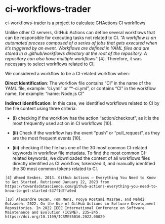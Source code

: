 # ci-workflows-trader
ci-workflows-trader is a project to calculate GHActions CI workflows

Unlike other CI servers, GitHub Actions can define several workflows that can be responsible for executing tasks not related to CI. *“A workflow is an automated process composed of a series of jobs that gets executed when it’s triggered by an event. Workflows are defined in YAML files and are stored in a .github/workflows directory at the root of the repository. A repository can also have multiple workflows”* [4]. 
Therefore, it was necessary to select workflows related to CI.

We considered a workflow to be a CI-related workflow when:

**Direct Identification**: The workflow file contains “CI” in the name of the YAML file, example: “ci.yml” or “\*-ci.yml”, or contains “CI” in the workflow name, for example: “name: Node.js CI”

**Indirect Identification**: In this case, we identified workflows related to CI by the file content using three criteria: 

 * **(i)** checking if the workflow has the action “action/checkout”, as it is the most frequently used action in CI workflows [10].
            
 * **(ii)** Check if the workflow has the event “push” or “pull_request”, as they are the most frequent events [10].
            
 * **(iii)** checking if the file has one of the 30 most common CI-related keywords in workflow file metadata. To find the most common CI-related keywords, we downloaded the content of all workflows files directly identified as CI workflow, tokenized it, and manually identified the 30 most common tokens related to CI.




`[4] Ahmed Besbes. 2013. Github Actions — Everything You Need to Know to Get Started. Retrieved January 22, 2023 from https://towardsdatascience.com/github-actions-everything-you-need-to-know-to-get-started-537f1dffa0ed`

`[10] Alexandre Decan, Tom Mens, Pooya Rostami Mazrae, and Mehdi Golzadeh. 2022. On the Use of GitHub Actions in Software Development Repositories. In 2022 IEEE International Conference on Software Maintenance and Evolution (ICSME). 235–245. https://doi.org/10.1109/ICSME55016.2022.00029`
